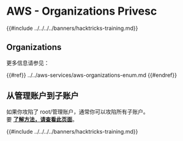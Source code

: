 # AWS - Organizations Privesc

{{#include ../../../../banners/hacktricks-training.md}}

## Organizations

更多信息请参见：

{{#ref}}
../../aws-services/aws-organizations-enum.md
{{#endref}}

## 从管理账户到子账户

如果你攻陷了 root/管理账户，通常你可以攻陷所有子账户。\
要 [**了解方法，请查看此页面**](../../index.html#compromising-the-organization)。

{{#include ../../../../banners/hacktricks-training.md}}
